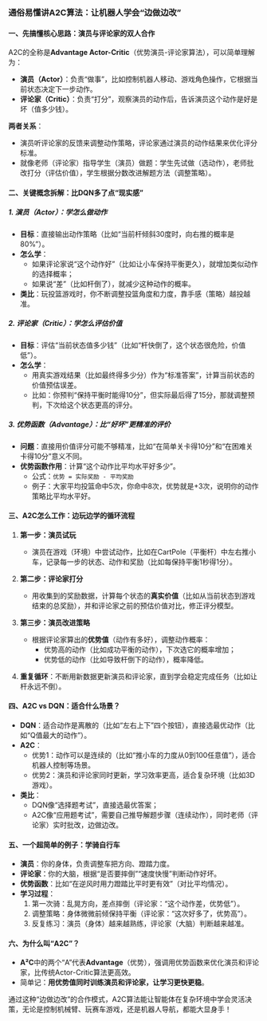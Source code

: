
### 通俗易懂讲A2C算法：让机器人学会“边做边改”

#### 一、先搞懂核心思路：演员与评论家的双人合作
A2C的全称是**Advantage Actor-Critic**（优势演员-评论家算法），可以简单理解为：  
- **演员（Actor）**：负责“做事”，比如控制机器人移动、游戏角色操作，它根据当前状态决定下一步动作。  
- **评论家（Critic）**：负责“打分”，观察演员的动作后，告诉演员这个动作是好是坏（值多少钱）。  

**两者关系**：  
- 演员听评论家的反馈来调整动作策略，评论家通过演员的动作结果来优化评分标准。  
- 就像老师（评论家）指导学生（演员）做题：学生先试做（选动作），老师批改打分（评估价值），学生根据分数改进解题方法（调整策略）。


#### 二、关键概念拆解：比DQN多了点“现实感”
##### 1. **演员（Actor）：学怎么做动作**  
- **目标**：直接输出动作策略（比如“当前杆倾斜30度时，向右推的概率是80%”）。  
- **怎么学**：  
  - 如果评论家说“这个动作好”（比如让小车保持平衡更久），就增加类似动作的选择概率；  
  - 如果说“差”（比如杆倒了），就减少这种动作的概率。  
- **类比**：玩投篮游戏时，你不断调整投篮角度和力度，靠手感（策略）越投越准。

##### 2. **评论家（Critic）：学怎么评估价值**  
- **目标**：评估“当前状态值多少钱”（比如“杆快倒了，这个状态很危险，价值低”）。  
- **怎么学**：  
  - 用真实游戏结果（比如最终得多少分）作为“标准答案”，计算当前状态的价值预估误差。  
  - 比如：你预判“保持平衡时能得10分”，但实际最后得了15分，那就调整预判，下次给这个状态更高的评分。  

##### 3. **优势函数（Advantage）：比“好坏”更精准的评价**  
- **问题**：直接用价值评分可能不够精准，比如“在简单关卡得10分”和“在困难关卡得10分”意义不同。  
- **优势函数作用**：计算“这个动作比平均水平好多少”。  
  - 公式：`优势 = 实际奖励 - 平均奖励`  
  - 例子：大家平均投篮命中5次，你命中8次，优势就是+3次，说明你的动作策略比平均水平好。


#### 三、A2C怎么工作：边玩边学的循环流程
1. **第一步：演员试玩**  
   - 演员在游戏（环境）中尝试动作，比如在CartPole（平衡杆）中左右推小车，记录每一步的状态、动作和奖励（比如每保持平衡1秒得1分）。  

2. **第二步：评论家打分**  
   - 用收集到的奖励数据，计算每个状态的**真实价值**（比如从当前状态到游戏结束的总奖励），并和评论家之前的预估价值对比，修正评分模型。  

3. **第三步：演员改进策略**  
   - 根据评论家算出的**优势值**（动作有多好），调整动作概率：  
     - 优势高的动作（比如成功平衡的动作），下次选它的概率增加；  
     - 优势低的动作（比如导致杆倒下的动作），概率降低。  

4. **重复循环**：不断用新数据更新演员和评论家，直到学会稳定完成任务（比如让杆永远不倒）。


#### 四、A2C vs DQN：适合什么场景？
- **DQN**：适合动作是离散的（比如“左右上下”四个按钮），直接选最优动作（比如“Q值最大的动作”）。  
- **A2C**：  
  - 优势1：动作可以是连续的（比如“推小车的力度从0到100任意值”），适合机器人控制等场景。  
  - 优势2：演员和评论家同时更新，学习效率更高，适合复杂环境（比如3D游戏）。  
- **类比**：  
  - DQN像“选择题考试”，直接选最优答案；  
  - A2C像“应用题考试”，需要自己推导解题步骤（连续动作），同时老师（评论家）实时批改，边做边改。


#### 五、一个超简单的例子：学骑自行车
- **演员**：你的身体，负责调整车把方向、蹬踏力度。  
- **评论家**：你的大脑，根据“是否要摔倒”“速度快慢”判断动作好坏。  
- **优势函数**：比如“在逆风时用力蹬踏比平时更有效”（对比平均情况）。  
- **学习过程**：  
  1. 第一次骑：乱晃方向，差点摔倒（评论家：“这个动作差，优势低”）。  
  2. 调整策略：身体微微前倾保持平衡（评论家：“这次好多了，优势高”）。  
  3. 反复练习：演员（身体）越来越熟练，评论家（大脑）判断越来越准。


#### 六、为什么叫“A2C”？
- **A²C**中的两个“A”代表**Advantage**（优势），强调用优势函数来优化演员和评论家，比传统Actor-Critic算法更高效。  
- 简单记：**用优势值同时训练演员和评论家，让学习更快更稳**。

通过这种“边做边改”的合作模式，A2C算法能让智能体在复杂环境中学会灵活决策，无论是控制机械臂、玩赛车游戏，还是机器人导航，都能大显身手！